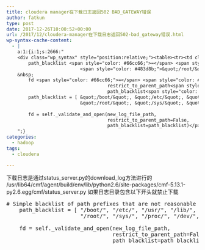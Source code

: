 ```yaml
---
title: cloudera manager在下载日志返回502 BAD_GATEWAY错误
author: fatkun
type: post
date: 2017-12-26T10:00:52+00:00
url: /2017/12/cloudera-manager在下载日志返回502-bad_gateway错误.html
wp-syntax-cache-content:
  - |
    a:1:{i:1;s:2666:"
    <div class="wp_syntax" style="position:relative;"><table><tr><td class="code"><pre class="python" style="font-family:monospace;">    <span style="color: #808080; font-style: italic;"># Simple blacklist of path prefixes that are not reasonable for log locations</span>
        path_blacklist <span style="color: #66cc66;">=</span> <span style="color: black;">&#91;</span> <span style="color: #483d8b;">&quot;/boot/&quot;</span><span style="color: #66cc66;">,</span> <span style="color: #483d8b;">&quot;/etc/&quot;</span><span style="color: #66cc66;">,</span> <span style="color: #483d8b;">&quot;/usr/&quot;</span><span style="color: #66cc66;">,</span> <span style="color: #483d8b;">&quot;/lib/&quot;</span><span style="color: #66cc66;">,</span> <span style="color: #483d8b;">&quot;/lib64/&quot;</span><span style="color: #66cc66;">,</span> <span style="color: #483d8b;">&quot;/home/&quot;</span><span style="color: #66cc66;">,</span>
                           <span style="color: #483d8b;">&quot;/root/&quot;</span><span style="color: #66cc66;">,</span> <span style="color: #483d8b;">&quot;/sys/&quot;</span><span style="color: #66cc66;">,</span> <span style="color: #483d8b;">&quot;/proc/&quot;</span><span style="color: #66cc66;">,</span> <span style="color: #483d8b;">&quot;/dev/&quot;</span><span style="color: #66cc66;">,</span> <span style="color: #483d8b;">&quot;/bin/&quot;</span><span style="color: #66cc66;">,</span> <span style="color: #483d8b;">&quot;/sbin/&quot;</span> <span style="color: black;">&#93;</span>
    &nbsp;
        fd <span style="color: #66cc66;">=</span> <span style="color: #008000;">self</span>._validate_and_open<span style="color: black;">&#40;</span>new_log_file_path<span style="color: #66cc66;">,</span>
                                     restrict_to_parent_path<span style="color: #66cc66;">=</span><span style="color: #008000;">False</span><span style="color: #66cc66;">,</span>
                                     path_blacklist<span style="color: #66cc66;">=</span>path_blacklist<span style="color: black;">&#41;</span></pre></td></tr></table><p class="theCode" style="display:none;">    # Simple blacklist of path prefixes that are not reasonable for log locations
        path_blacklist = [ &quot;/boot/&quot;, &quot;/etc/&quot;, &quot;/usr/&quot;, &quot;/lib/&quot;, &quot;/lib64/&quot;, &quot;/home/&quot;,
                           &quot;/root/&quot;, &quot;/sys/&quot;, &quot;/proc/&quot;, &quot;/dev/&quot;, &quot;/bin/&quot;, &quot;/sbin/&quot; ]
    
        fd = self._validate_and_open(new_log_file_path,
                                     restrict_to_parent_path=False,
                                     path_blacklist=path_blacklist)</p></div>
    ";}
categories:
  - hadoop
tags:
  - cloudera

---
```

下载日志是通过status\_server.py的download\_log方法进行的
/usr/lib64/cmf/agent/build/env/lib/python2.6/site-packages/cmf-5.13.1-py2.6.egg/cmf/status_server.py
如果日志目录包含以下开头就禁止下载
<pre escaped="true" lang="python"># Simple blacklist of path prefixes that are not reasonable for log locations
    path_blacklist = [ "/boot/", "/etc/", "/usr/", "/lib/", "/lib64/", "/home/",
                       "/root/", "/sys/", "/proc/", "/dev/", "/bin/", "/sbin/" ]

    fd = self._validate_and_open(new_log_file_path,
                                 restrict_to_parent_path=False,
                                 path_blacklist=path_blacklist)</pre>